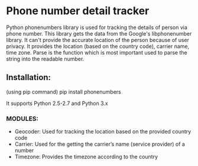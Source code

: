 # Phone number detail tracker
Python phonenumbers library is used for tracking the details of person via phone number. This library gets the data from the Google's libphonenumber library.
It can't provide the accurate location of the person because of user privacy. It provides the location (based on the country code), carrier name, time zone.
Parse is the function which is most important used to parse the string into the readable number.

## Installation:
(using pip command) 
pip install phonenumbers

It supports Python 2.5-2.7 and Python 3.x 

### MODULES:
- Geocoder: Used for tracking the location based on the provided country code
- Carrier: Used for the getting the carrier’s name (service provider) of a number
- Timezone: Provides the timezone according to the country 
